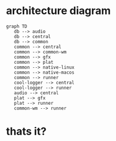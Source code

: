 
# architecture diagram
        
```mermaid
graph TD
   db --> audio
   db --> central
   db --> common
   common --> central
   common --> common-wm
   common --> gfx
   common --> plat
   common --> native-linux
   common --> native-macos
   common --> runner
   cool-logger --> central
   cool-logger --> runner
   audio --> central
   plat --> gfx
   plat --> runner
   common-wm --> runner

```
# thats it?        
    